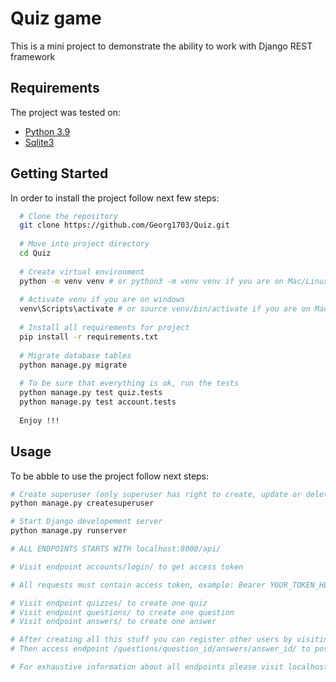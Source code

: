 # Quiz game

This is a mini project to demonstrate the ability to work with Django REST framework

## Requirements

The project was tested on:
+ [Python 3.9](https://www.python.org/downloads/release/python-390/)
+ [Sqlite3](https://www.sqlite.org/download.html)

## Getting Started

In order to install the project follow next few steps:

```sh
  # Clone the repository
  git clone https://github.com/Georg1703/Quiz.git
  
  # Move into project directory
  cd Quiz
  
  # Create virtual environment
  python -m venv venv # or python3 -m venv venv if you are on Mac/Linux
  
  # Activate venv if you are on windows
  venv\Scripts\activate # or source venv/bin/activate if you are on Mac/Linux
  
  # Install all requirements for project
  pip install -r requirements.txt
  
  # Migrate database tables
  python manage.py migrate
  
  # To be sure that everything is ok, run the tests
  python manage.py test quiz.tests
  python manage.py test account.tests
  
  Enjoy !!!
```

## Usage

To be abble to use the project follow next steps:

```sh
# Create superuser (only superuser has right to create, update or delete quizzes, questions and answers)
python manage.py createsuperuser

# Start Django developement server
python manage.py runserver

# ALL ENDPOINTS STARTS WITH localhost:8000/api/

# Visit endpoint accounts/login/ to get access token

# All requests must contain access token, example: Bearer YOUR_TOKEN_HERE

# Visit endpoint quizzes/ to create one quiz
# Visit endpoint questions/ to create one question
# Visit endpoint answers/ to create one answer

# After creating all this stuff you can register other users by visiting endpoint accounts/register/
# Then access endpoint /questions/question_id/answers/answer_id/ to post response for one question

# For exhaustive information about all endpoints please visit localhost:8000/swagger/
```
